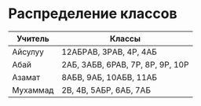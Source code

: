 # Распределение классов


| Учитель  | Классы                          |
| -------- | ------------------------------- |
| Айсулуу  | 12АБPАB, 3PАB, 4P, 4АБ           |
| Абай     | 2АБ, 3АБВ, 6PAB, 7P, 8P, 9P, 10P |
| Азамат   | 8АБВ, 9АБ, 10АБВ, 11АБ           |
| Мухаммад | 2В, 4В, 5АБР, 6АБ, 7АБ           |
